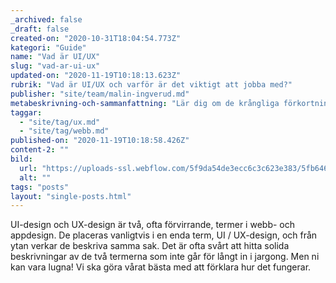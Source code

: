 ```yaml
---
_archived: false
_draft: false
created-on: "2020-10-31T18:04:54.773Z"
kategori: "Guide"
name: "Vad är UI/UX"
slug: "vad-ar-ui-ux"
updated-on: "2020-11-19T10:18:13.623Z"
rubrik: "Vad är UI/UX och varför är det viktigt att jobba med?"
publisher: "site/team/malin-ingverud.md"
metabeskrivning-och-sammanfattning: "Lär dig om de krångliga förkortningarna UI och UX."
taggar:
  - "site/tag/ux.md"
  - "site/tag/webb.md"
published-on: "2020-11-19T10:18:58.426Z"
content-2: ""
bild:
  url: "https://uploads-ssl.webflow.com/5f9da54de3ecc6c3c623e383/5fb64659f5665ac1eaac8207_rsz_1ux-design.jpg"
  alt: ""
tags: "posts"
layout: "single-posts.html"
---
```


UI-design och UX-design är två, ofta förvirrande, termer i webb- och appdesign. De placeras vanligtvis i en enda term, UI / UX-design, och från ytan verkar de beskriva samma sak. Det är ofta svårt att hitta solida beskrivningar av de två termerna som inte går för långt in i jargong. Men ni kan vara lugna! Vi ska göra vårat bästa med att förklara hur det fungerar.
